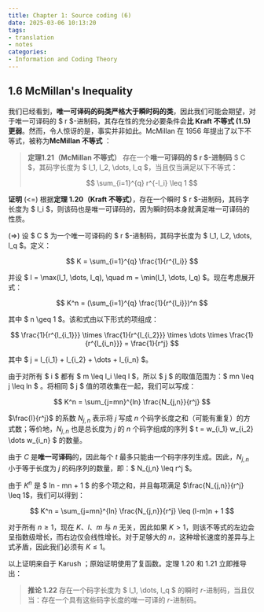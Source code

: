 ```yaml
---
title: Chapter 1: Source coding (6)
date: 2025-03-06 10:13:20
tags:
- translation
- notes
categories:
- Information and Coding Theory
---
```


## 1.6 McMillan's Inequality 

我们已经看到，**唯一可译码的码类严格大于瞬时码的类**，因此我们可能会期望，对于唯一可译码的 $ r $-进制码，其存在性的充分必要条件会**比 Kraft 不等式 (1.5) 更弱**。然而，令人惊讶的是，事实并非如此。McMillan 在 1956 年提出了以下不等式，被称为**McMillan 不等式** ：

> **定理1.21（McMillan 不等式）**
> 存在一个**唯一可译码的 $ r $-进制码** $ C $，其码字长度为 $ l_1, l_2, \dots, l_q $，当且仅当满足以下不等式：
>
> $$
> \sum_{i=1}^{q} r^{-l_i} \leq 1
> $$

**证明**
(<=) 根据**定理 1.20（Kraft 不等式）**，存在一个瞬时 $ r $-进制码，其码字长度为 $ l_i $，则该码也是唯一可译码的，因为瞬时码本身就满足唯一可译码的性质。

(=>) 设 $ C $ 为一个唯一可译码的 $ r $-进制码，其码字长度为 $ l_1, l_2, \dots, l_q $。定义：  

$$
K = \sum_{i=1}^{q} \frac{1}{r^{l_i}}
$$

并设 $ l = \max(l_1, \dots, l_q), \quad m = \min(l_1, \dots, l_q) $。现在考虑展开式：

$$
K^n = (\sum_{i=1}^{q} \frac{1}{r^{l_i}})^n
$$

其中 $ n \geq 1 $。该和式由以下形式的项组成：  

$$
\frac{1}{r^{l_{i_1}}} \times \frac{1}{r^{l_{i_2}}} \times \dots \times \frac{1}{r^{l_{i_n}}} = \frac{1}{r^j}
$$

其中 $ j = l_{i_1} + l_{i_2} + \dots + l_{i_n} $。

由于对所有 $ i $ 都有 $ m \leq l_i \leq l $，所以 $ j $ 的取值范围为：$ mn \leq j \leq ln $ 。将相同 $ j $ 值的项收集在一起，我们可以写成：  

$$
K^n = \sum_{j=mn}^{ln} \frac{N_{j,n}}{r^j}
$$

$\frac{l}{r^j}$ 的系数 $N_{j,n}$ 表示将 $j$ 写成 $n$ 个码字长度之和（可能有重复）的方式数；等价地，$N_{j,n}$ 也是总长度为 $j$ 的 $n$ 个码字组成的序列 $ t = w_{i_1} w_{i_2} \dots w_{i_n} $  的数量。

由于 $C$ 是**唯一可译码**的，因此每个 $t$ 最多只能由一个码字序列生成。因此，$N_{j,n}$ 小于等于长度为 $j$ 的码序列的数量，即：$ N_{j,n} \leq r^j $。

由于 $K^n$ 是 $ ln - mn + 1 $ 的多个项之和，并且每项满足 $\frac{N_{j,n}}{r^j} \leq 1$，我们可以得到：

$$
K^n = \sum_{j=mn}^{ln} \frac{N_{j,n}}{r^j} \leq (l-m)n + 1
$$

对于所有 $n \geq 1$，现在 $K$、$l$、$m$ 与 $n$ 无关，因此如果 $K > 1$，则该不等式的左边会呈指数级增长，而右边仅会线性增长。对于足够大的 $n$，这种增长速度的差异与上式矛盾，因此我们必须有 $K \leq 1$。

以上证明来自于 Karush ；原始证明使用了复函数。定理 1.20 和 1.21 立即推导出：

> **推论 1.22**
> 存在一个码字长度为 $ l_1, \dots, l_q $ 的瞬时 $r$-进制码，当且仅当：存在一个具有这些码字长度的唯一可译的 $r$-进制码。







